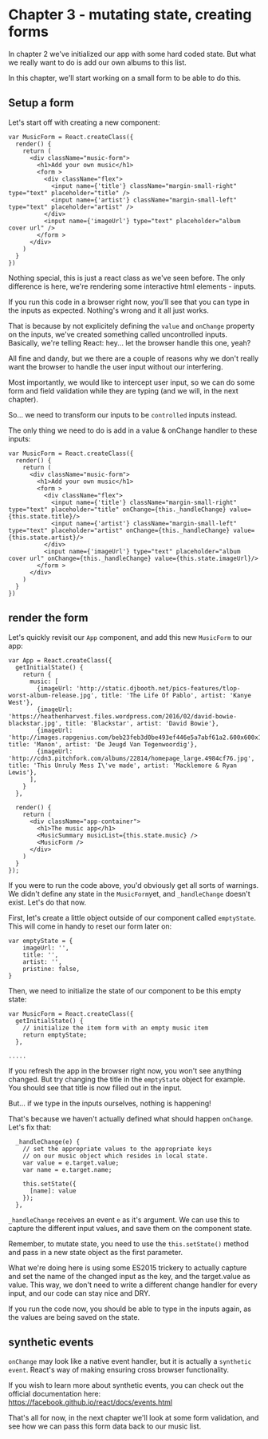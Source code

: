 # Chapter 3 - mutating state, creating forms

In chapter 2 we've initialized our app with some hard coded state. But what we really want to do is add our own albums to this list.

In this chapter, we'll start working on a small form to be able to do this.

## Setup a form

Let's start off with creating a new component:

```
var MusicForm = React.createClass({
  render() {
    return (
      <div className="music-form">
        <h1>Add your own music</h1>
        <form >
          <div className="flex">
            <input name={'title'} className="margin-small-right" type="text" placeholder="title" />
            <input name={'artist'} className="margin-small-left" type="text" placeholder="artist" />
          </div>
          <input name={'imageUrl'} type="text" placeholder="album cover url" />
        </form >
      </div>
    )
  }
})
```

Nothing special, this is just a react class as we've seen before.
The only difference is here, we're rendering some interactive html elements - inputs.

If you run this code in a browser right now, you'll see that you can type in the inputs as expected. Nothing's wrong and it all just works.

That is because by not explicitely defining the `value` and `onChange` property on the inputs, we've created something called uncontrolled inputs. Basically, we're telling React: hey... let the browser handle this one, yeah?

All fine and dandy, but we there are a couple of reasons why we don't really want the browser to handle the user input without our interfering.

Most importantly, we would like to intercept user input, so we can do some form and field validation while they are typing (and we will, in the next chapter).

So... we need to transform our inputs to be `controlled` inputs instead.

The only thing we need to do is add in a value & onChange handler to these inputs:

```
var MusicForm = React.createClass({
  render() {
    return (
      <div className="music-form">
        <h1>Add your own music</h1>
        <form >
          <div className="flex">
            <input name={'title'} className="margin-small-right" type="text" placeholder="title" onChange={this._handleChange} value={this.state.title}/>
            <input name={'artist'} className="margin-small-left" type="text" placeholder="artist" onChange={this._handleChange} value={this.state.artist}/>
          </div>
          <input name={'imageUrl'} type="text" placeholder="album cover url" onChange={this._handleChange} value={this.state.imageUrl}/>
        </form >
      </div>
    )
  }
})
```
## render the form
Let's quickly revisit our `App` component, and add this new `MusicForm` to our app:

```
var App = React.createClass({
  getInitialState() {
    return {
      music: [
        {imageUrl: 'http://static.djbooth.net/pics-features/tlop-worst-album-release.jpg', title: 'The Life Of Pablo', artist: 'Kanye West'},
        {imageUrl: 'https://heathenharvest.files.wordpress.com/2016/02/david-bowie-blackstar.jpg', title: 'Blackstar', artist: 'David Bowie'},
        {imageUrl: 'http://images.rapgenius.com/beb23feb3d0be493ef446e5a7abf61a2.600x600x1.jpg', title: 'Manon', artist: 'De Jeugd Van Tegenwoordig'},
        {imageUrl: 'http://cdn3.pitchfork.com/albums/22814/homepage_large.4984cf76.jpg', title: 'This Unruly Mess I\'ve made', artist: 'Macklemore & Ryan Lewis'},
      ],
    }
  },

  render() {
    return (
      <div className="app-container">
        <h1>The music app</h1>
        <MusicSummary musicList={this.state.music} />
        <MusicForm />
      </div>
    )
  }
});
```


If you were to run the code above, you'd obviously get all sorts of warnings. We didn't define any state in the `MusicForm`yet, and `_handleChange` doesn't exist. Let's do that now.

First, let's create a little object outside of our component called `emptyState`. This will come in handy to reset our form later on:

```
var emptyState = {
    imageUrl: '',
    title: '',
    artist: '',
    pristine: false,
}
```

Then, we need to initialize the state of our component to be this empty state:

```
var MusicForm = React.createClass({
  getInitialState() {
    // initialize the item form with an empty music item
    return emptyState;
  },

.....
```

If you refresh the app in the browser right now, you won't see anything changed. But try changing the title in the `emptyState` object for example. You should see that title is now filled out in the input.

But... if we type in the inputs ourselves, nothing is happening!

That's because we haven't actually defined what should happen `onChange`. Let's fix that:

```
  _handleChange(e) {
    // set the appropriate values to the appropriate keys
    // on our music object which resides in local state.
    var value = e.target.value;
    var name = e.target.name;

    this.setState({
      [name]: value
    });
  },
```

`_handleChange` receives an event `e` as it's argument. We can use this to capture the different input values, and save them on the component state.

Remember, to mutate state, you need to use the `this.setState()` method and pass in a new state object as the first parameter.

What we're doing here is using some ES2015 trickery to actually capture and set the name of the changed input as the key, and the target.value as value. This way, we don't need to write a different change handler for every input, and our code can stay nice and DRY.

If you run the code now, you should be able to type in the inputs again, as the values are being saved on the state.

## synthetic events

`onChange` may look like a native event handler, but it is actually a `synthetic event`. React's way of making ensuring cross browser functionality.

If you wish to learn more about synthetic events, you can check out the official documentation here:
https://facebook.github.io/react/docs/events.html

That's all for now, in the next chapter we'll look at some form validation, and see how we can pass this form data back to our music list.